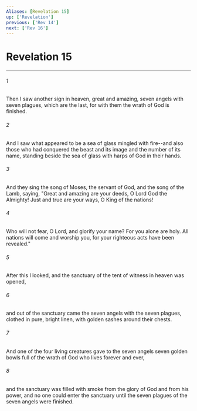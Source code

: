 ```yaml
---
Aliases: [Revelation 15]
up: ['Revelation']
previous: ['Rev 14']
next: ['Rev 16']
---
```

# Revelation 15
***



###### 1 
Then I saw another sign in heaven, great and amazing, seven angels with seven plagues, which are the last, for with them the wrath of God is finished. 

###### 2 
And I saw what appeared to be a sea of glass mingled with fire--and also those who had conquered the beast and its image and the number of its name, standing beside the sea of glass with harps of God in their hands. 

###### 3 
And they sing the song of Moses, the servant of God, and the song of the Lamb, saying, "Great and amazing are your deeds, O Lord God the Almighty! Just and true are your ways, O King of the nations! 

###### 4 
Who will not fear, O Lord, and glorify your name? For you alone are holy. All nations will come and worship you, for your righteous acts have been revealed." 

###### 5 
After this I looked, and the sanctuary of the tent of witness in heaven was opened, 

###### 6 
and out of the sanctuary came the seven angels with the seven plagues, clothed in pure, bright linen, with golden sashes around their chests. 

###### 7 
And one of the four living creatures gave to the seven angels seven golden bowls full of the wrath of God who lives forever and ever, 

###### 8 
and the sanctuary was filled with smoke from the glory of God and from his power, and no one could enter the sanctuary until the seven plagues of the seven angels were finished.
